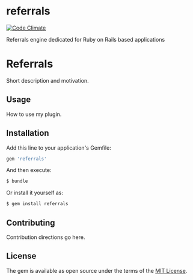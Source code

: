 # referrals

[![Code Climate](https://codeclimate.com/github/psagan/referrals/badges/gpa.svg)](https://codeclimate.com/github/psagan/referrals)

Referrals engine dedicated for Ruby on Rails based applications

# Referrals
Short description and motivation.

## Usage
How to use my plugin.

## Installation
Add this line to your application's Gemfile:

```ruby
gem 'referrals'
```

And then execute:
```bash
$ bundle
```

Or install it yourself as:
```bash
$ gem install referrals
```

## Contributing
Contribution directions go here.

## License
The gem is available as open source under the terms of the [MIT License](http://opensource.org/licenses/MIT).
